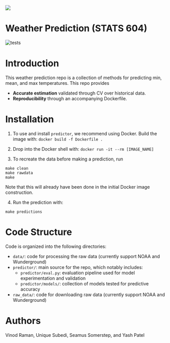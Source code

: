 ![](https://www.noaa.gov/sites/default/files/styles/landscape_width_1275/public/legacy/image/2019/Sep/Humberto_hero_logo.jpg?h=8efce669&itok=gQB9hP3x)


Weather Prediction (STATS 604)
========================================
![tests](https://github.com/prob-ml/bliss/workflows/tests/badge.svg)

# Introduction

This weather prediction repo is a collection of methods for predicting min, mean, and max temperatures. This repo provides
  - __Accurate estimation__ validated through CV over historical data.
  - __Reproducibility__ through an accompanying Dockerfile.

# Installation

1. To use and install `predictor`, we recommend using Docker. Build the image with: `docker build -f Dockerfile .`

2. Drop into the Docker shell with: `docker run -it --rm [IMAGE_NAME]`

3. To recreate the data before making a prediction, run
```
make clean
make rawdata
make
```
Note that this will already have been done in the initial Docker image construction.

4. Run the prediction with:
```
make predictions
```

# Code Structure
Code is organized into the following directories:
- `data/`: code for processing the raw data (currently support NOAA and Wunderground)
- `predictor/`: main source for the repo, which notably includes:
    - `predictor/eval.py`: evaluation pipeline used for model experimentation and validation
    - `predictor/models/`: collection of models tested for predictive accuracy
- `raw_data/`: code for downloading raw data (currently support NOAA and Wunderground)

# Authors
Vinod Raman, Unique Subedi, Seamus Somerstep, and Yash Patel
